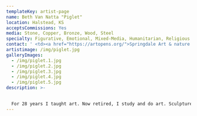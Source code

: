```yaml
---
templateKey: artist-page
name: Beth Van Natta "Piglet"
location: Halstead, KS
acceptsCommissions: Yes
media: Stone, Copper, Bronze, Wood, Steel
specialty: Figurative, Emotional, Mixed-Media, Humanitarian, Religious
contact: ' <td><a href="https://artopens.org/">Springdale Art & nature Center</a></td>'
artistimage: /img/piglet.jpg
galleryImages:
  - /img/piglet.1.jpg
  - /img/piglet.2.jpg
  - /img/piglet.3.jpg
  - /img/piglet.4.jpg
  - /img/piglet.5.jpg
description: >-
  

  For 28 years I taught art. Now retired, I study and do art. Sculpture is my soul, my sustinance, my reason to exist. I sculpt the human being, the human emotion, the struggle and the pain. My work is often sad, even heart rending, as is life. In varied materials, often in mixed media, I portray mankind's journey through life and death.
---
```

